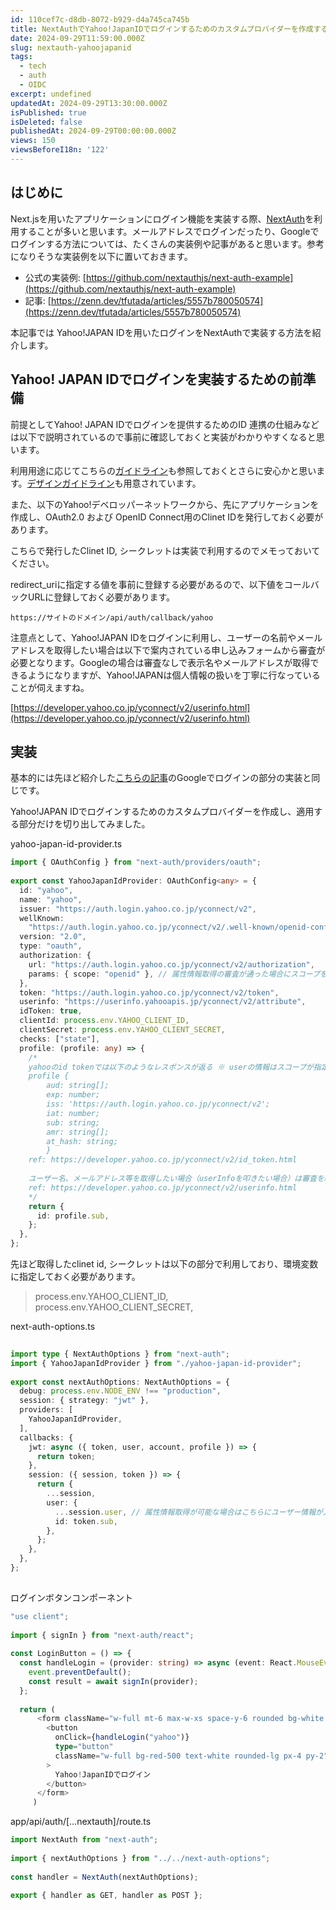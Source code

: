 ```yaml
---
id: 110cef7c-d8db-8072-b929-d4a745ca745b
title: NextAuthでYahoo!JapanIDでログインするためのカスタムプロバイダーを作成する
date: 2024-09-29T11:59:00.000Z
slug: nextauth-yahoojapanid
tags:
  - tech
  - auth
  - OIDC
excerpt: undefined
updatedAt: 2024-09-29T13:30:00.000Z
isPublished: true
isDeleted: false
publishedAt: 2024-09-29T00:00:00.000Z
views: 150
viewsBeforeI18n: '122'
---
```

  
## はじめに  
  
  
Next.jsを用いたアプリケーションにログイン機能を実装する際、[NextAuth](https://next-auth.js.org/)を利用することが多いと思います。メールアドレスでログインだったり、Googleでログインする方法については、たくさんの実装例や記事があると思います。参考になりそうな実装例を以下に置いておきます。  
  
- 公式の実装例: [https://github.com/nextauthjs/next-auth-example](https://github.com/nextauthjs/next-auth-example)  
- 記事: [https://zenn.dev/tfutada/articles/5557b780050574](https://zenn.dev/tfutada/articles/5557b780050574)  
  
本記事では Yahoo!JAPAN IDを用いたログインをNextAuthで実装する方法を紹介します。  
  
  
## Yahoo! JAPAN IDでログインを実装するための前準備  
  
  
前提としてYahoo! JAPAN IDでログインを提供するためのID 連携の仕組みなどは以下で説明されているので事前に確認しておくと実装がわかりやすくなると思います。  
  
  
<Bookmark href="https://developer.yahoo.co.jp/yconnect/v2/introduction.html" />
  
  
利用用途に応じてこちらの[ガイドライン](https://developer.yahoo.co.jp/yconnect/v2/guideline.html)も参照しておくとさらに安心かと思います。[デザインガイドライン](https://developer.yahoo.co.jp/yconnect/loginbuttons.html)も用意されています。  
  
  
また、以下のYahoo!デベロッパーネットワークから、先にアプリケーションを作成し、OAuth2.0 および OpenID Connect用のClinet IDを発行しておく必要があります。  
  
  
<Bookmark href="https://developer.yahoo.co.jp/yconnect/v2/" />
  
  
こちらで発行したClinet ID, シークレットは実装で利用するのでメモっておいてください。  
  
  
redirect_uriに指定する値を事前に登録する必要があるので、以下値をコールバックURLに登録しておく必要があります。  
  
  
`https://サイトのドメイン/api/auth/callback/yahoo`  
  
  
注意点として、Yahoo!JAPAN IDをログインに利用し、ユーザーの名前やメールアドレスを取得したい場合は以下で案内されている申し込みフォームから審査が必要となります。Googleの場合は審査なしで表示名やメールアドレスが取得できるようになりますが、Yahoo!JAPANは個人情報の扱いを丁寧に行なっていることが伺えますね。  
  
  
[https://developer.yahoo.co.jp/yconnect/v2/userinfo.html](https://developer.yahoo.co.jp/yconnect/v2/userinfo.html)  
  
  
## 実装  
  
  
基本的には先ほど紹介した[こちらの記事](https://zenn.dev/tfutada/articles/5557b780050574)のGoogleでログインの部分の実装と同じです。  
  
  
Yahoo!JAPAN IDでログインするためのカスタムプロバイダーを作成し、適用する部分だけを切り出してみました。  
  
  
yahoo-japan-id-provider.ts  
  
  
```typescript  
import { OAuthConfig } from "next-auth/providers/oauth";  
  
export const YahooJapanIdProvider: OAuthConfig<any> = {  
  id: "yahoo",  
  name: "yahoo",  
  issuer: "https://auth.login.yahoo.co.jp/yconnect/v2",  
  wellKnown:  
    "https://auth.login.yahoo.co.jp/yconnect/v2/.well-known/openid-configuration",  
  version: "2.0",  
  type: "oauth",  
  authorization: {  
    url: "https://auth.login.yahoo.co.jp/yconnect/v2/authorization",  
    params: { scope: "openid" }, // 属性情報取得の審査が通った場合にスコープを追加する  
  },  
  token: "https://auth.login.yahoo.co.jp/yconnect/v2/token",  
  userinfo: "https://userinfo.yahooapis.jp/yconnect/v2/attribute",  
  idToken: true,  
  clientId: process.env.YAHOO_CLIENT_ID,  
  clientSecret: process.env.YAHOO_CLIENT_SECRET,  
  checks: ["state"],  
  profile: (profile: any) => {  
    /*  
    yahooのid tokenでは以下のようなレスポンスが返る ※ userの情報はスコープが指定できないため入っていない  
    profile {  
        aud: string[];  
        exp: number;  
        iss: 'https://auth.login.yahoo.co.jp/yconnect/v2';  
        iat: number;  
        sub: string;  
        amr: string[];  
        at_hash: string;  
        }  
    ref: https://developer.yahoo.co.jp/yconnect/v2/id_token.html  
  
    ユーザー名、メールアドレス等を取得したい場合（userInfoを叩きたい場合）は審査を経た上でスコープを指定できるようになる。  
    ref: https://developer.yahoo.co.jp/yconnect/v2/userinfo.html  
    */  
    return {  
      id: profile.sub,  
    };  
  },  
};  
```  
  
  
先ほど取得したclinet id, シークレットは以下の部分で利用しており、環境変数に指定しておく必要があります。  
  
  
> process.env.YAHOO_CLIENT_ID,    
> process.env.YAHOO_CLIENT_SECRET,  
  
  
next-auth-options.ts  
  
  
```typescript  
  
import type { NextAuthOptions } from "next-auth";  
import { YahooJapanIdProvider } from "./yahoo-japan-id-provider";  
  
export const nextAuthOptions: NextAuthOptions = {  
  debug: process.env.NODE_ENV !== "production",  
  session: { strategy: "jwt" },  
  providers: [  
    YahooJapanIdProvider,  
  ],  
  callbacks: {  
    jwt: async ({ token, user, account, profile }) => {  
      return token;  
    },  
    session: ({ session, token }) => {  
      return {  
        ...session,  
        user: {  
          ...session.user, // 属性情報取得が可能な場合はこちらにユーザー情報が入るか？？  
          id: token.sub,  
        },  
      };  
    },  
  },  
};  
  
```  
  
  
ログインボタンコンポーネント  
  
  
```typescript  
"use client";  
  
import { signIn } from "next-auth/react";  
  
const LoginButton = () => {  
  const handleLogin = (provider: string) => async (event: React.MouseEvent) => {  
    event.preventDefault();  
    const result = await signIn(provider);  
  };  
  
  return (  
      <form className="w-full mt-6 max-w-xs space-y-6 rounded bg-white p-8 shadow-md">  
        <button  
          onClick={handleLogin("yahoo")}  
          type="button"  
          className="w-full bg-red-500 text-white rounded-lg px-4 py-2"  
        >  
          Yahoo!JapanIDでログイン  
        </button>  
      </form>  
     )  
```  
  
  
app/api/auth/[…nextauth]/route.ts  
  
  
```typescript  
import NextAuth from "next-auth";  
  
import { nextAuthOptions } from "../../next-auth-options";  
  
const handler = NextAuth(nextAuthOptions);  
  
export { handler as GET, handler as POST };  
```  
  
